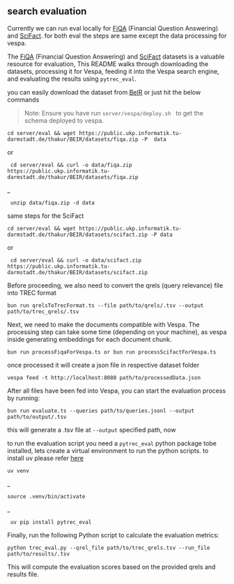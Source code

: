 

## search evaluation

Currently we can run eval locally for [FiQA](https://sites.google.com/view/fiqa/home) (Financial Question Answering)  and [SciFact](https://leaderboard.allenai.org/scifact/submissions/about).
for both eval the steps are same except the data processing for vespa.

The [FiQA](https://sites.google.com/view/fiqa/home) (Financial Question Answering) and [SciFact](https://leaderboard.allenai.org/scifact/submissions/about) datasets is a valuable resource for evaluation, 
 This README walks through downloading the datasets, processing it for Vespa, feeding it into the Vespa search engine, and evaluating the results using `pytrec_eval`.

you can easily download the dataset from [BeIR](https://github.com/beir-cellar/beir?tab=readme-ov-file) or just hit the below commands
		

> Note: Ensure you have run `server/vespa/deploy.sh ` to get the schema deployed to vespa.
			
	cd server/eval && wget https://public.ukp.informatik.tu-darmstadt.de/thakur/BEIR/datasets/fiqa.zip -P  data
or
   

     cd server/eval && curl -o data/fiqa.zip https://public.ukp.informatik.tu-darmstadt.de/thakur/BEIR/datasets/fiqa.zip
   _

     unzip data/fiqa.zip -d data

same steps for the SciFact

    cd server/eval && wget https://public.ukp.informatik.tu-darmstadt.de/thakur/BEIR/datasets/scifact.zip -P data
   or
  

     cd server/eval && curl -o data/scifact.zip https://public.ukp.informatik.tu-darmstadt.de/thakur/BEIR/datasets/scifact.zip

    
Before proceeding, we also need to convert the qrels (query relevance) file into TREC format

    bun run qrelsToTrecFormat.ts --file path/to/qrels/.tsv --output path/to/trec_qrels/.tsv

Next, we need to make the documents compatible with Vespa. The processing step can take some time (depending on your machine), as vespa inside generating embeddings for each document chunk. 

    bun run processFiqaForVespa.ts or bun run processScifactForVespa.ts
   
once processed it will create a json file in respective dataset folder

    vespa feed -t http://localhost:8080 path/to/processedData.json
   
After all files have been fed into Vespa, you can start the evaluation process by running:
  
    bun run evaluate.ts --queries path/to/queries.jsonl --output path/to/output/.tsv
    
 this will generate  a .tsv file  at `--output` specified path, now

to run the evaluation script you need a `pytrec_eval` python package tobe installed, lets create a virtual environment to run the python scripts. 
to install uv please refer [here](https://github.com/astral-sh/uv)

	uv venv
_
	
    source .venv/bin/activate
   _
   
     uv pip install pytrec_eval

Finally, run the following Python script to calculate the evaluation metrics:

    python trec_eval.py --qrel_file path/to/trec_qrels.tsv --run_file path/to/results/.tsv


This will compute the evaluation scores based on the provided qrels and results file.
